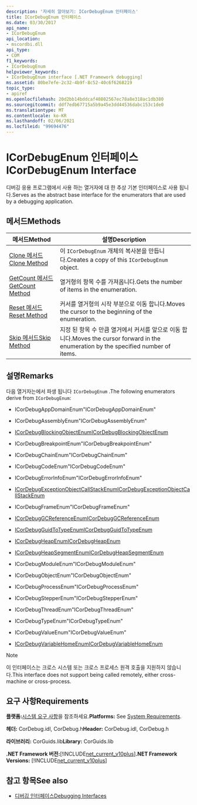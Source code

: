 ```yaml
---
description: '자세히 알아보기: ICorDebugEnum 인터페이스'
title: ICorDebugEnum 인터페이스
ms.date: 03/30/2017
api_name:
- ICorDebugEnum
api_location:
- mscordbi.dll
api_type:
- COM
f1_keywords:
- ICorDebugEnum
helpviewer_keywords:
- ICorDebugEnum interface [.NET Framework debugging]
ms.assetid: 80be7efe-2c32-4b9f-8c52-40c6f6268219
topic_type:
- apiref
ms.openlocfilehash: 20d2bb14bddcaf40802567ec78a8e318ac1db380
ms.sourcegitcommit: ddf7edb67715a5b9a45e3dd44536dabc153c1de0
ms.translationtype: MT
ms.contentlocale: ko-KR
ms.lasthandoff: 02/06/2021
ms.locfileid: "99694476"
---
```

# <a name="icordebugenum-interface"></a><span data-ttu-id="4f2f8-103">ICorDebugEnum 인터페이스</span><span class="sxs-lookup"><span data-stu-id="4f2f8-103">ICorDebugEnum Interface</span></span>

<span data-ttu-id="4f2f8-104">디버깅 응용 프로그램에서 사용 하는 열거자에 대 한 추상 기본 인터페이스로 사용 됩니다.</span><span class="sxs-lookup"><span data-stu-id="4f2f8-104">Serves as the abstract base interface for the enumerators that are used by a debugging application.</span></span>  
  
## <a name="methods"></a><span data-ttu-id="4f2f8-105">메서드</span><span class="sxs-lookup"><span data-stu-id="4f2f8-105">Methods</span></span>  
  
|<span data-ttu-id="4f2f8-106">메서드</span><span class="sxs-lookup"><span data-stu-id="4f2f8-106">Method</span></span>|<span data-ttu-id="4f2f8-107">설명</span><span class="sxs-lookup"><span data-stu-id="4f2f8-107">Description</span></span>|  
|------------|-----------------|  
|[<span data-ttu-id="4f2f8-108">Clone 메서드</span><span class="sxs-lookup"><span data-stu-id="4f2f8-108">Clone Method</span></span>](icordebugenum-clone-method.md)|<span data-ttu-id="4f2f8-109">이 `ICorDebugEnum` 개체의 복사본을 만듭니다.</span><span class="sxs-lookup"><span data-stu-id="4f2f8-109">Creates a copy of this `ICorDebugEnum` object.</span></span>|  
|[<span data-ttu-id="4f2f8-110">GetCount 메서드</span><span class="sxs-lookup"><span data-stu-id="4f2f8-110">GetCount Method</span></span>](icordebugenum-getcount-method.md)|<span data-ttu-id="4f2f8-111">열거형의 항목 수를 가져옵니다.</span><span class="sxs-lookup"><span data-stu-id="4f2f8-111">Gets the number of items in the enumeration.</span></span>|  
|[<span data-ttu-id="4f2f8-112">Reset 메서드</span><span class="sxs-lookup"><span data-stu-id="4f2f8-112">Reset Method</span></span>](icordebugenum-reset-method.md)|<span data-ttu-id="4f2f8-113">커서를 열거형의 시작 부분으로 이동 합니다.</span><span class="sxs-lookup"><span data-stu-id="4f2f8-113">Moves the cursor to the beginning of the enumeration.</span></span>|  
|[<span data-ttu-id="4f2f8-114">Skip 메서드</span><span class="sxs-lookup"><span data-stu-id="4f2f8-114">Skip Method</span></span>](icordebugenum-skip-method.md)|<span data-ttu-id="4f2f8-115">지정 된 항목 수 만큼 열거에서 커서를 앞으로 이동 합니다.</span><span class="sxs-lookup"><span data-stu-id="4f2f8-115">Moves the cursor forward in the enumeration by the specified number of items.</span></span>|  
  
## <a name="remarks"></a><span data-ttu-id="4f2f8-116">설명</span><span class="sxs-lookup"><span data-stu-id="4f2f8-116">Remarks</span></span>  

 <span data-ttu-id="4f2f8-117">다음 열거자는에서 파생 됩니다 `ICorDebugEnum` .</span><span class="sxs-lookup"><span data-stu-id="4f2f8-117">The following enumerators derive from `ICorDebugEnum`:</span></span>  
  
- <span data-ttu-id="4f2f8-118">ICorDebugAppDomainEnum</span><span class="sxs-lookup"><span data-stu-id="4f2f8-118">"ICorDebugAppDomainEnum"</span></span>  
  
- <span data-ttu-id="4f2f8-119">ICorDebugAssemblyEnum</span><span class="sxs-lookup"><span data-stu-id="4f2f8-119">"ICorDebugAssemblyEnum"</span></span>  
  
- [<span data-ttu-id="4f2f8-120">ICorDebugBlockingObjectEnum</span><span class="sxs-lookup"><span data-stu-id="4f2f8-120">ICorDebugBlockingObjectEnum</span></span>](icordebugblockingobjectenum-interface.md)  
  
- <span data-ttu-id="4f2f8-121">ICorDebugBreakpointEnum</span><span class="sxs-lookup"><span data-stu-id="4f2f8-121">"ICorDebugBreakpointEnum"</span></span>  
  
- <span data-ttu-id="4f2f8-122">ICorDebugChainEnum</span><span class="sxs-lookup"><span data-stu-id="4f2f8-122">"ICorDebugChainEnum"</span></span>  
  
- <span data-ttu-id="4f2f8-123">ICorDebugCodeEnum</span><span class="sxs-lookup"><span data-stu-id="4f2f8-123">"ICorDebugCodeEnum"</span></span>  
  
- <span data-ttu-id="4f2f8-124">ICorDebugErrorInfoEnum</span><span class="sxs-lookup"><span data-stu-id="4f2f8-124">"ICorDebugErrorInfoEnum"</span></span>  
  
- [<span data-ttu-id="4f2f8-125">ICorDebugExceptionObjectCallStackEnum</span><span class="sxs-lookup"><span data-stu-id="4f2f8-125">ICorDebugExceptionObjectCallStackEnum</span></span>](icordebugexceptionobjectcallstackenum-interface.md)  
  
- <span data-ttu-id="4f2f8-126">ICorDebugFrameEnum</span><span class="sxs-lookup"><span data-stu-id="4f2f8-126">"ICorDebugFrameEnum"</span></span>  
  
- [<span data-ttu-id="4f2f8-127">ICorDebugGCReferenceEnum</span><span class="sxs-lookup"><span data-stu-id="4f2f8-127">ICorDebugGCReferenceEnum</span></span>](icordebuggcreferenceenum-interface.md)  
  
- [<span data-ttu-id="4f2f8-128">ICorDebugGuidToTypeEnum</span><span class="sxs-lookup"><span data-stu-id="4f2f8-128">ICorDebugGuidToTypeEnum</span></span>](icordebugguidtotypeenum-interface.md)  
  
- [<span data-ttu-id="4f2f8-129">ICorDebugHeapEnum</span><span class="sxs-lookup"><span data-stu-id="4f2f8-129">ICorDebugHeapEnum</span></span>](icordebugheapenum-interface.md)  
  
- [<span data-ttu-id="4f2f8-130">ICorDebugHeapSegmentEnum</span><span class="sxs-lookup"><span data-stu-id="4f2f8-130">ICorDebugHeapSegmentEnum</span></span>](icordebugheapsegmentenum-interface.md)  
  
- <span data-ttu-id="4f2f8-131">ICorDebugModuleEnum</span><span class="sxs-lookup"><span data-stu-id="4f2f8-131">"ICorDebugModuleEnum"</span></span>  
  
- <span data-ttu-id="4f2f8-132">ICorDebugObjectEnum</span><span class="sxs-lookup"><span data-stu-id="4f2f8-132">"ICorDebugObjectEnum"</span></span>  
  
- <span data-ttu-id="4f2f8-133">ICorDebugProcessEnum</span><span class="sxs-lookup"><span data-stu-id="4f2f8-133">"ICorDebugProcessEnum"</span></span>  
  
- <span data-ttu-id="4f2f8-134">ICorDebugStepperEnum</span><span class="sxs-lookup"><span data-stu-id="4f2f8-134">"ICorDebugStepperEnum"</span></span>  
  
- <span data-ttu-id="4f2f8-135">ICorDebugThreadEnum</span><span class="sxs-lookup"><span data-stu-id="4f2f8-135">"ICorDebugThreadEnum"</span></span>  
  
- <span data-ttu-id="4f2f8-136">ICorDebugTypeEnum</span><span class="sxs-lookup"><span data-stu-id="4f2f8-136">"ICorDebugTypeEnum"</span></span>  
  
- <span data-ttu-id="4f2f8-137">ICorDebugValueEnum</span><span class="sxs-lookup"><span data-stu-id="4f2f8-137">"ICorDebugValueEnum"</span></span>  
  
- [<span data-ttu-id="4f2f8-138">ICorDebugVariableHomeEnum</span><span class="sxs-lookup"><span data-stu-id="4f2f8-138">ICorDebugVariableHomeEnum</span></span>](icordebugvariablehomeenum-interface.md)  
  
> [!NOTE]
> <span data-ttu-id="4f2f8-139">이 인터페이스는 크로스 시스템 또는 크로스 프로세스 원격 호출을 지원하지 않습니다.</span><span class="sxs-lookup"><span data-stu-id="4f2f8-139">This interface does not support being called remotely, either cross-machine or cross-process.</span></span>  
  
## <a name="requirements"></a><span data-ttu-id="4f2f8-140">요구 사항</span><span class="sxs-lookup"><span data-stu-id="4f2f8-140">Requirements</span></span>  

 <span data-ttu-id="4f2f8-141">**플랫폼:**[시스템 요구 사항](../../get-started/system-requirements.md)을 참조하세요.</span><span class="sxs-lookup"><span data-stu-id="4f2f8-141">**Platforms:** See [System Requirements](../../get-started/system-requirements.md).</span></span>  
  
 <span data-ttu-id="4f2f8-142">**헤더:** CorDebug.idl, CorDebug.h</span><span class="sxs-lookup"><span data-stu-id="4f2f8-142">**Header:** CorDebug.idl, CorDebug.h</span></span>  
  
 <span data-ttu-id="4f2f8-143">**라이브러리:** CorGuids.lib</span><span class="sxs-lookup"><span data-stu-id="4f2f8-143">**Library:** CorGuids.lib</span></span>  
  
 <span data-ttu-id="4f2f8-144">**.NET Framework 버전:**[!INCLUDE[net_current_v10plus](../../../../includes/net-current-v10plus-md.md)]</span><span class="sxs-lookup"><span data-stu-id="4f2f8-144">**.NET Framework Versions:** [!INCLUDE[net_current_v10plus](../../../../includes/net-current-v10plus-md.md)]</span></span>  
  
## <a name="see-also"></a><span data-ttu-id="4f2f8-145">참고 항목</span><span class="sxs-lookup"><span data-stu-id="4f2f8-145">See also</span></span>

- [<span data-ttu-id="4f2f8-146">디버깅 인터페이스</span><span class="sxs-lookup"><span data-stu-id="4f2f8-146">Debugging Interfaces</span></span>](debugging-interfaces.md)
